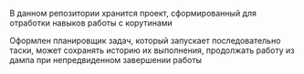 В данном репозитории хранится проект, сформированный для отработки навыков работы с корутинами

Оформлен планировщик задач, который запускает последовательно таски, может сохранять историю их выполнения, продолжать работу из дампа при непредвиденном завершении работы
